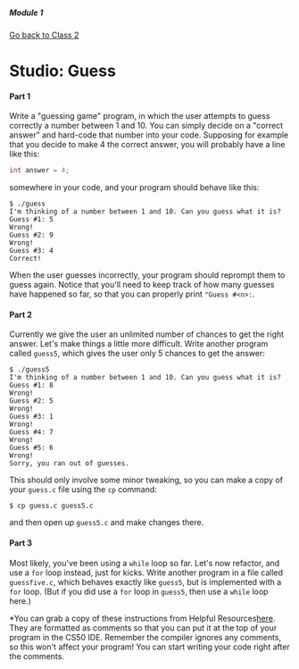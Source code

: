 ##### Module 1
[Go back to Class 2](../../class2)
# Studio: Guess

#### Part 1

Write a "guessing game" program, in which the user attempts to guess correctly a number between 1 and 10.
You can simply decide on a "correct answer" and hard-code that number into your code. 
Supposing for example that you decide to make 4 the correct answer, you will probably have a line like this:
```c
int answer = 4;
```
somewhere in your code, and your program should behave like this:

```
$ ./guess
I'm thinking of a number between 1 and 10. Can you guess what it is?
Guess #1: 5
Wrong!
Guess #2: 9
Wrong!
Guess #3: 4
Correct!
```

When the user guesses incorrectly, your program should reprompt them to guess again. Notice that you'll need to keep track of how many guesses have happened so far, so that you can properly print `"Guess #<n>:`. 

#### Part 2

Currently we give the user an unlimited number of chances to get the right answer. Let's make things a little more difficult. Write another program called `guess5`, which gives the user only 5 chances to get the answer:
```
$ ./guess5
I'm thinking of a number between 1 and 10. Can you guess what it is?
Guess #1: 8
Wrong!
Guess #2: 5
Wrong!
Guess #3: 1
Wrong!
Guess #4: 7
Wrong!
Guess #5: 6
Wrong!
Sorry, you ran out of guesses.
```

This should only involve some minor tweaking, so you can make a copy of your `guess.c` file using the `cp` command:
```
$ cp guess.c guess5.c
```
and then open up `guess5.c` and make changes there.

#### Part 3

Most likely, you've been using a `while` loop so far. Let's now refactor, and use a `for` loop instead, just for kicks. Write another program in a file called `guessfive.c`, which behaves exactly like `guess5`, but is implemented with a `for` loop. (But if you did use a `for` loop in `guess5`, then use a `while` loop here.)

*You can grab a copy of these instructions from Helpful Resources<a href="../../../../../../../helpful-resources/modules/module-1.md#class-2-studio-guess" target="_blank">here</a>.  They are formatted as comments so that you can put it at the top of your program in the CS50 IDE.  Remember the compiler ignores any comments, so this won't affect your program! You can start writing your code right after the comments. 
